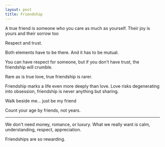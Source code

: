 ```yaml
---
layout: post
title: Friendship
---
```


 A true friend is someone who you care as much as yourself. Their joy is yours and their sorrow too 
 
Respect and trust. 

Both elements have to be there. And it has to be mutual.


You can have respect for someone, but if you don't have trust, the friendship will crumble.

Rare as is true love, true friendship is rarer.

Friendship marks a life even more deeply than love. Love risks degenerating into obsession, friendship is never anything but sharing.

Walk beside me… just be my friend

Count your age by friends, not years. 

---

We don't need money, romance, or luxury.  What we really want is calm, understanding, respect, appreciation.  

Friendships are so rewarding. 